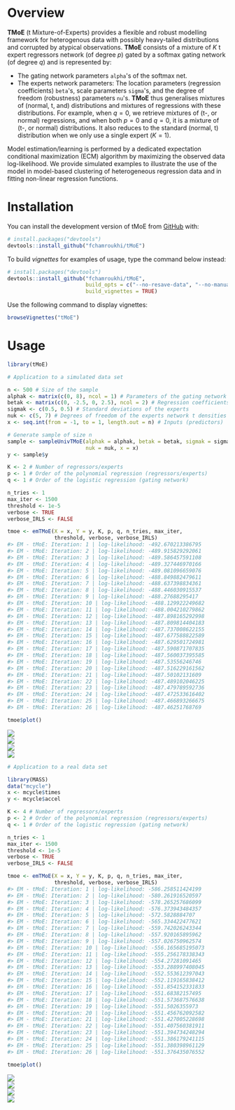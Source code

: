 
<!-- README.md is generated from README.Rmd. Please edit that file -->
<!-- badges: start -->
<!-- badges: end -->
Overview
========

**TMoE** (t Mixture-of-Experts) provides a flexible and robust modelling framework for heterogenous data with possibly heavy-tailed distributions and corrupted by atypical observations. **TMoE** consists of a mixture of *K* t expert regressors network (of degree *p*) gated by a softmax gating network (of degree *q*) and is represented by:

-   The gating network parameters `alpha`'s of the softmax net.
-   The experts network parameters: The location parameters (regression coefficients) `beta`'s, scale parameters `sigma`'s, and the degree of freedom (robustness) parameters `nu`'s. **TMoE** thus generalises mixtures of (normal, t, and) distributions and mixtures of regressions with these distributions. For example, when *q* = 0, we retrieve mixtures of (t-, or normal) regressions, and when both *p* = 0 and *q* = 0, it is a mixture of (t-, or normal) distributions. It also reduces to the standard (normal, t) distribution when we only use a single expert (*K* = 1).

Model estimation/learning is performed by a dedicated expectation conditional maximization (ECM) algorithm by maximizing the observed data log-likelihood. We provide simulated examples to illustrate the use of the model in model-based clustering of heterogeneous regression data and in fitting non-linear regression functions.

Installation
============

You can install the development version of tMoE from [GitHub](https://github.com/) with:

``` r
# install.packages("devtools")
devtools::install_github("fchamroukhi/tMoE")
```

To build *vignettes* for examples of usage, type the command below instead:

``` r
# install.packages("devtools")
devtools::install_github("fchamroukhi/tMoE", 
                         build_opts = c("--no-resave-data", "--no-manual"), 
                         build_vignettes = TRUE)
```

Use the following command to display vignettes:

``` r
browseVignettes("tMoE")
```

Usage
=====

``` r
library(tMoE)
```

``` r
# Application to a simulated data set

n <- 500 # Size of the sample
alphak <- matrix(c(0, 8), ncol = 1) # Parameters of the gating network
betak <- matrix(c(0, -2.5, 0, 2.5), ncol = 2) # Regression coefficients of the experts
sigmak <- c(0.5, 0.5) # Standard deviations of the experts
nuk <- c(5, 7) # Degrees of freedom of the experts network t densities
x <- seq.int(from = -1, to = 1, length.out = n) # Inputs (predictors)

# Generate sample of size n
sample <- sampleUnivTMoE(alphak = alphak, betak = betak, sigmak = sigmak, 
                         nuk = nuk, x = x)
y <- sample$y

K <- 2 # Number of regressors/experts
p <- 1 # Order of the polynomial regression (regressors/experts)
q <- 1 # Order of the logistic regression (gating network)

n_tries <- 1
max_iter <- 1500
threshold <- 1e-5
verbose <- TRUE
verbose_IRLS <- FALSE

tmoe <- emTMoE(X = x, Y = y, K, p, q, n_tries, max_iter, 
               threshold, verbose, verbose_IRLS)
#> EM - tMoE: Iteration: 1 | log-likelihood: -492.670213386795
#> EM - tMoE: Iteration: 2 | log-likelihood: -489.915829292061
#> EM - tMoE: Iteration: 3 | log-likelihood: -489.586457591108
#> EM - tMoE: Iteration: 4 | log-likelihood: -489.327446970166
#> EM - tMoE: Iteration: 5 | log-likelihood: -489.081096659076
#> EM - tMoE: Iteration: 6 | log-likelihood: -488.849882479611
#> EM - tMoE: Iteration: 7 | log-likelihood: -488.637398834361
#> EM - tMoE: Iteration: 8 | log-likelihood: -488.446030915537
#> EM - tMoE: Iteration: 9 | log-likelihood: -488.27688295417
#> EM - tMoE: Iteration: 10 | log-likelihood: -488.129922249682
#> EM - tMoE: Iteration: 11 | log-likelihood: -488.004210279862
#> EM - tMoE: Iteration: 12 | log-likelihood: -487.898165292998
#> EM - tMoE: Iteration: 13 | log-likelihood: -487.809814404183
#> EM - tMoE: Iteration: 14 | log-likelihood: -487.737008622155
#> EM - tMoE: Iteration: 15 | log-likelihood: -487.677588822589
#> EM - tMoE: Iteration: 16 | log-likelihood: -487.629501724981
#> EM - tMoE: Iteration: 17 | log-likelihood: -487.590871707835
#> EM - tMoE: Iteration: 18 | log-likelihood: -487.560037395585
#> EM - tMoE: Iteration: 19 | log-likelihood: -487.53556246746
#> EM - tMoE: Iteration: 20 | log-likelihood: -487.516229161562
#> EM - tMoE: Iteration: 21 | log-likelihood: -487.50102131609
#> EM - tMoE: Iteration: 22 | log-likelihood: -487.489102046225
#> EM - tMoE: Iteration: 23 | log-likelihood: -487.479789592736
#> EM - tMoE: Iteration: 24 | log-likelihood: -487.472533616402
#> EM - tMoE: Iteration: 25 | log-likelihood: -487.466893266675
#> EM - tMoE: Iteration: 26 | log-likelihood: -487.46251768769

tmoe$plot()
```

<img src="man/figures/README-unnamed-chunk-6-1.png" style="display: block; margin: auto;" /><img src="man/figures/README-unnamed-chunk-6-2.png" style="display: block; margin: auto;" /><img src="man/figures/README-unnamed-chunk-6-3.png" style="display: block; margin: auto;" /><img src="man/figures/README-unnamed-chunk-6-4.png" style="display: block; margin: auto;" />

``` r
# Application to a real data set

library(MASS)
data("mcycle")
x <- mcycle$times
y <- mcycle$accel

K <- 4 # Number of regressors/experts
p <- 2 # Order of the polynomial regression (regressors/experts)
q <- 1 # Order of the logistic regression (gating network)

n_tries <- 1
max_iter <- 1500
threshold <- 1e-5
verbose <- TRUE
verbose_IRLS <- FALSE

tmoe <- emTMoE(X = x, Y = y, K, p, q, n_tries, max_iter, 
               threshold, verbose, verbose_IRLS)
#> EM - tMoE: Iteration: 1 | log-likelihood: -586.258511424199
#> EM - tMoE: Iteration: 2 | log-likelihood: -580.261916520597
#> EM - tMoE: Iteration: 3 | log-likelihood: -578.265257686099
#> EM - tMoE: Iteration: 4 | log-likelihood: -576.373943484357
#> EM - tMoE: Iteration: 5 | log-likelihood: -572.5828884707
#> EM - tMoE: Iteration: 6 | log-likelihood: -565.334422477621
#> EM - tMoE: Iteration: 7 | log-likelihood: -559.742026243344
#> EM - tMoE: Iteration: 8 | log-likelihood: -557.920165895962
#> EM - tMoE: Iteration: 9 | log-likelihood: -557.026750962574
#> EM - tMoE: Iteration: 10 | log-likelihood: -556.165685195073
#> EM - tMoE: Iteration: 11 | log-likelihood: -555.256178338343
#> EM - tMoE: Iteration: 12 | log-likelihood: -554.27281091465
#> EM - tMoE: Iteration: 13 | log-likelihood: -553.288997408045
#> EM - tMoE: Iteration: 14 | log-likelihood: -552.553612397043
#> EM - tMoE: Iteration: 15 | log-likelihood: -552.119165838412
#> EM - tMoE: Iteration: 16 | log-likelihood: -551.854152331833
#> EM - tMoE: Iteration: 17 | log-likelihood: -551.68382157495
#> EM - tMoE: Iteration: 18 | log-likelihood: -551.573687576638
#> EM - tMoE: Iteration: 19 | log-likelihood: -551.5026355973
#> EM - tMoE: Iteration: 20 | log-likelihood: -551.456762092582
#> EM - tMoE: Iteration: 21 | log-likelihood: -551.427005228698
#> EM - tMoE: Iteration: 22 | log-likelihood: -551.407560381911
#> EM - tMoE: Iteration: 23 | log-likelihood: -551.394734248294
#> EM - tMoE: Iteration: 24 | log-likelihood: -551.386179241115
#> EM - tMoE: Iteration: 25 | log-likelihood: -551.380398961129
#> EM - tMoE: Iteration: 26 | log-likelihood: -551.376435076552

tmoe$plot()
```

<img src="man/figures/README-unnamed-chunk-7-1.png" style="display: block; margin: auto;" /><img src="man/figures/README-unnamed-chunk-7-2.png" style="display: block; margin: auto;" /><img src="man/figures/README-unnamed-chunk-7-3.png" style="display: block; margin: auto;" /><img src="man/figures/README-unnamed-chunk-7-4.png" style="display: block; margin: auto;" />
